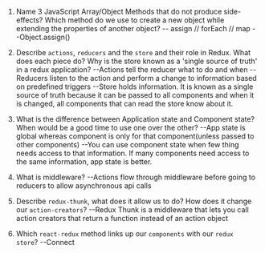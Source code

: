 1.  Name 3 JavaScript Array/Object Methods that do not produce side-effects? Which method do we use to create a new object while extending the properties of another object?
  -- assign // forEach // map
  --Object.assign()

1.  Describe `actions`, `reducers` and the `store` and their role in Redux. What does each piece do? Why is the store known as a 'single source of truth' in a redux application?
    --Actions tell the reducer what to do and when
    --Reducers listen to the action and perform a change to information based on predefined triggers
    --Store holds information. It is known as a single source of truth because it can be passed to all components and when it is changed, all components that can read the store know about it.

1.  What is the difference between Application state and Component state? When would be a good time to use one over the other?
    --App state is global whereas component is only for that component(unless passed to other components)
    --You can use component state when few thing needs access to that information. If many components need access to the same information, app state is better.

1.  What is middleware?
    --Actions flow through middleware before going to reducers to allow asynchronous api calls

1.  Describe `redux-thunk`, what does it allow us to do? How does it change our `action-creators`?
    --Redux Thunk is a middleware that lets you call action creators that return a function instead of an action object

1.  Which `react-redux` method links up our `components` with our `redux store`?
    --Connect
